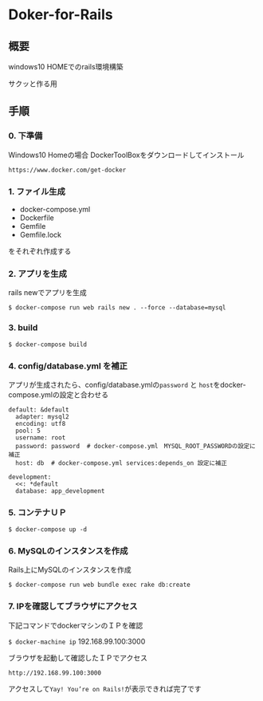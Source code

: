 # Doker-for-Rails
## 概要
windows10 HOMEでのrails環境構築

サクッと作る用

## 手順
### 0. 下準備
Windows10 Homeの場合
DockerToolBoxをダウンロードしてインストール

`https://www.docker.com/get-docker`

### 1. ファイル生成
- docker-compose.yml
- Dockerfile
- Gemfile
- Gemfile.lock

をそれぞれ作成する

### 2. アプリを生成
rails newでアプリを生成

`$ docker-compose run web rails new . --force --database=mysql`

### 3. build
`$ docker-compose build`

### 4. config/database.yml を補正
アプリが生成されたら、config/database.ymlの`password` と `host`をdocker-compose.ymlの設定と合わせる

```
default: &default
  adapter: mysql2
  encoding: utf8
  pool: 5
  username: root
  password: password  # docker-compose.yml　MYSQL_ROOT_PASSWORDの設定に補正
  host: db  # docker-compose.yml services:depends_on 設定に補正

development:
  <<: *default
  database: app_development
```

### 5. コンテナＵＰ
`$ docker-compose up -d`

### 6. MySQLのインスタンスを作成
Rails上にMySQLのインスタンスを作成

`$ docker-compose run web bundle exec rake db:create`

### 7. IPを確認してブラウザにアクセス
下記コマンドでdockerマシンのＩＰを確認

`$ docker-machine ip` 192.168.99.100:3000

ブラウザを起動して確認したＩＰでアクセス

`http://192.168.99.100:3000`

アクセスして`Yay! You’re on Rails!`が表示できれば完了です
